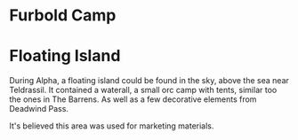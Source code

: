 
# Furbold Camp

# Floating Island

During Alpha, a floating island could be found in the sky, above the sea near Teldrassil. It contained a waterall, a small orc camp with tents, similar too the ones in The Barrens. As well as a few decorative elements from Deadwind Pass.

It's believed this area was used for marketing materials.


